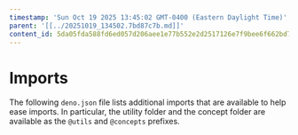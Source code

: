 ```yaml
---
timestamp: 'Sun Oct 19 2025 13:45:02 GMT-0400 (Eastern Daylight Time)'
parent: '[[../20251019_134502.7bd87c7b.md]]'
content_id: 5da05fda588fd6ed057d206aee1e77b552e2d2517126e7f9bee6f662bd7c0afe
---
```


# Imports

The following `deno.json` file lists additional imports that are available to help ease imports. In particular, the utility folder and the concept folder are available as the `@utils` and `@concepts` prefixes.
